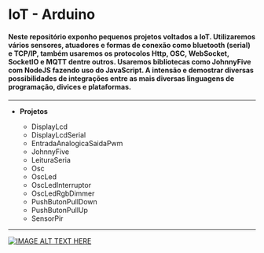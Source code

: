 # IoT - Arduino

#### Neste repositório exponho pequenos projetos voltados a **IoT**. Utilizaremos vários sensores, atuadores e formas de conexão como bluetooth (serial) e TCP/IP, também usaremos os protocolos **Http, OSC, WebSocket, SocketIO e MQTT** dentre outros. Usaremos bibliotecas como **JohnnyFive** com **NodeJS** fazendo uso do **JavaScript**. A intensão e demostrar diversas possibilidades de integrações entre as mais diversas linguagens de programação, divices e plataformas.

---

* **Projetos** 

    * DisplayLcd 
    * DisplayLcdSerial
    * EntradaAnalogicaSaidaPwm
    * JohnnyFive
    * LeituraSeria
    * Osc
    * OscLed
    * OscLedInterruptor
    * OscLedRgbDimmer
    * PushButonPullDown
    * PushButonPullUp
    * SensorPir

---

[![IMAGE ALT TEXT HERE](https://i9.ytimg.com/vi/bxiT6m4V0zQ/default.jpg?sqp=CIyH1dYF&rs=AOn4CLAm9WsQBixYLNrl_fQPyYNP2W9Jgg)](https://www.youtube.com/watch?v=bxiT6m4V0zQ)
